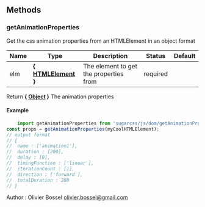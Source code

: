 




## Methods


### getAnimationProperties

Get the css animation properties from an HTMLElement in an object format



Name  |  Type  |  Description  |  Status  |  Default
------------  |  ------------  |  ------------  |  ------------  |  ------------
elm  |  **{ <a class="link" href="https://developer.mozilla.org/fr/docs/Web/API/HTMLElement" target="_blank" title="HTMLElement">HTMLElement</a> }**  |  The element to get the properties from  |  required  |

Return **{ <a class="link" href="https://developer.mozilla.org/fr/docs/Web/JavaScript/Reference/Objets_globaux/Object" target="_blank" title="Object">Object</a> }** The animation properties
#### Example
```js
	import getAnimationProperties from 'sugarcss/js/dom/getAnimationProperties'
const props = getAnimationProperties(myCoolHTMLElement);
// output format
// {
// 	name : ['animation1'],
// 	duration : [200],
// 	delay : [0],
// 	timingFunction : ['linear'],
// 	iterationCount : [1],
// 	direction : ['forward'],
// 	totalDuration : 200
// }

```
Author : Olivier Bossel <olivier.bossel@gmail.com>